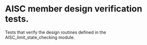 AISC member design verification tests.
======================================

Tests that verify the design routines defined in the AISC_limit_state_checking module.
